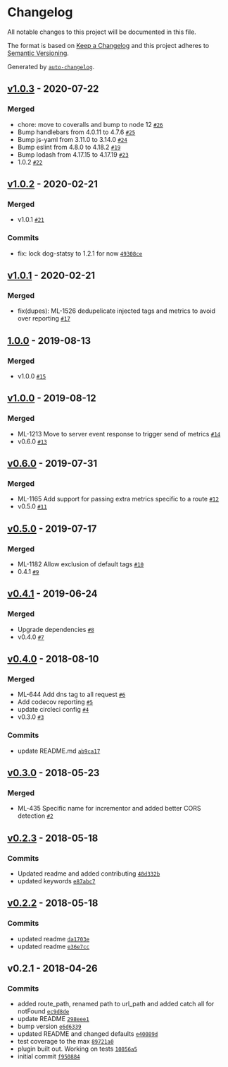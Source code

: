 # Changelog
All notable changes to this project will be documented in this file.

The format is based on [Keep a Changelog](http://keepachangelog.com/en/1.0.0/)
and this project adheres to [Semantic Versioning](http://semver.org/spec/v2.0.0.html).

Generated by [`auto-changelog`](https://github.com/CookPete/auto-changelog).

## [v1.0.3](https://github.com/GoodwayGroup/lib-hapi-dogstatsd/compare/v1.0.2...v1.0.3) - 2020-07-22
### Merged
- chore: move to coveralls and bump to node 12 [`#26`](https://github.com/GoodwayGroup/lib-hapi-dogstatsd/pull/26)
- Bump handlebars from 4.0.11 to 4.7.6 [`#25`](https://github.com/GoodwayGroup/lib-hapi-dogstatsd/pull/25)
- Bump js-yaml from 3.11.0 to 3.14.0 [`#24`](https://github.com/GoodwayGroup/lib-hapi-dogstatsd/pull/24)
- Bump eslint from 4.8.0 to 4.18.2 [`#19`](https://github.com/GoodwayGroup/lib-hapi-dogstatsd/pull/19)
- Bump lodash from 4.17.15 to 4.17.19 [`#23`](https://github.com/GoodwayGroup/lib-hapi-dogstatsd/pull/23)
- 1.0.2 [`#22`](https://github.com/GoodwayGroup/lib-hapi-dogstatsd/pull/22)

## [v1.0.2](https://github.com/GoodwayGroup/lib-hapi-dogstatsd/compare/v1.0.1...v1.0.2) - 2020-02-21
### Merged
- v1.0.1 [`#21`](https://github.com/GoodwayGroup/lib-hapi-dogstatsd/pull/21)

### Commits
- fix: lock dog-statsy to 1.2.1 for now [`49308ce`](https://github.com/GoodwayGroup/lib-hapi-dogstatsd/commit/49308ce33183f31cd41c76dc8a6dbfa1317fe2a1)

## [v1.0.1](https://github.com/GoodwayGroup/lib-hapi-dogstatsd/compare/1.0.0...v1.0.1) - 2020-02-21
### Merged
- fix(dupes): ML-1526 dedupelicate injected tags and metrics to avoid over reporting [`#17`](https://github.com/GoodwayGroup/lib-hapi-dogstatsd/pull/17)

## [1.0.0](https://github.com/GoodwayGroup/lib-hapi-dogstatsd/compare/v1.0.0...1.0.0) - 2019-08-13
### Merged
- v1.0.0 [`#15`](https://github.com/GoodwayGroup/lib-hapi-dogstatsd/pull/15)

## [v1.0.0](https://github.com/GoodwayGroup/lib-hapi-dogstatsd/compare/v0.6.0...v1.0.0) - 2019-08-12
### Merged
- ML-1213 Move to server event response to trigger send of metrics [`#14`](https://github.com/GoodwayGroup/lib-hapi-dogstatsd/pull/14)
- v0.6.0 [`#13`](https://github.com/GoodwayGroup/lib-hapi-dogstatsd/pull/13)

## [v0.6.0](https://github.com/GoodwayGroup/lib-hapi-dogstatsd/compare/v0.5.0...v0.6.0) - 2019-07-31
### Merged
- ML-1165 Add support for passing extra metrics specific to a route [`#12`](https://github.com/GoodwayGroup/lib-hapi-dogstatsd/pull/12)
- v0.5.0 [`#11`](https://github.com/GoodwayGroup/lib-hapi-dogstatsd/pull/11)

## [v0.5.0](https://github.com/GoodwayGroup/lib-hapi-dogstatsd/compare/v0.4.1...v0.5.0) - 2019-07-17
### Merged
- ML-1182 Allow exclusion of default tags [`#10`](https://github.com/GoodwayGroup/lib-hapi-dogstatsd/pull/10)
- 0.4.1 [`#9`](https://github.com/GoodwayGroup/lib-hapi-dogstatsd/pull/9)

## [v0.4.1](https://github.com/GoodwayGroup/lib-hapi-dogstatsd/compare/v0.4.0...v0.4.1) - 2019-06-24
### Merged
- Upgrade dependencies [`#8`](https://github.com/GoodwayGroup/lib-hapi-dogstatsd/pull/8)
- v0.4.0 [`#7`](https://github.com/GoodwayGroup/lib-hapi-dogstatsd/pull/7)

## [v0.4.0](https://github.com/GoodwayGroup/lib-hapi-dogstatsd/compare/v0.3.0...v0.4.0) - 2018-08-10
### Merged
- ML-644 Add dns tag to all request [`#6`](https://github.com/GoodwayGroup/lib-hapi-dogstatsd/pull/6)
- Add codecov reporting [`#5`](https://github.com/GoodwayGroup/lib-hapi-dogstatsd/pull/5)
- update circleci config [`#4`](https://github.com/GoodwayGroup/lib-hapi-dogstatsd/pull/4)
- v0.3.0 [`#3`](https://github.com/GoodwayGroup/lib-hapi-dogstatsd/pull/3)

### Commits
- update README.md [`ab9ca17`](https://github.com/GoodwayGroup/lib-hapi-dogstatsd/commit/ab9ca1797ae5dfc18076efcdb0ac1ba4e9a29b0e)

## [v0.3.0](https://github.com/GoodwayGroup/lib-hapi-dogstatsd/compare/v0.2.3...v0.3.0) - 2018-05-23
### Merged
- ML-435 Specific name for incrementor and added better CORS detection [`#2`](https://github.com/GoodwayGroup/lib-hapi-dogstatsd/pull/2)

## [v0.2.3](https://github.com/GoodwayGroup/lib-hapi-dogstatsd/compare/v0.2.2...v0.2.3) - 2018-05-18
### Commits
- Updated readme and added contributing [`48d332b`](https://github.com/GoodwayGroup/lib-hapi-dogstatsd/commit/48d332be59268fea0ea503d41b85429672540547)
- updated keywords [`e87abc7`](https://github.com/GoodwayGroup/lib-hapi-dogstatsd/commit/e87abc74a7721843a5745fc73cc0a54b56747c66)

## [v0.2.2](https://github.com/GoodwayGroup/lib-hapi-dogstatsd/compare/v0.2.1...v0.2.2) - 2018-05-18
### Commits
- updated readme [`da1703e`](https://github.com/GoodwayGroup/lib-hapi-dogstatsd/commit/da1703e4a8636c68ee2b77dce81510ab98f811d0)
- updated readme [`e36e7cc`](https://github.com/GoodwayGroup/lib-hapi-dogstatsd/commit/e36e7cc330431296a44ed9775257a7276469e586)

## v0.2.1 - 2018-04-26
### Commits
- added route_path, renamed path to url_path and added catch all for notFound [`ec9d8de`](https://github.com/GoodwayGroup/lib-hapi-dogstatsd/commit/ec9d8de73f450a2e329bd15bd69f40c5bb12bd3e)
- update README [`298eee1`](https://github.com/GoodwayGroup/lib-hapi-dogstatsd/commit/298eee1179993e3d951b5f776e92719f49aa532c)
- bump version [`e6d6339`](https://github.com/GoodwayGroup/lib-hapi-dogstatsd/commit/e6d6339f288098a266e233cae4e92498b290bcb4)
- updated README and changed defaults [`e40089d`](https://github.com/GoodwayGroup/lib-hapi-dogstatsd/commit/e40089de925b866da64dcbaddf0a5c646ec647b7)
- test coverage to the max [`89721a0`](https://github.com/GoodwayGroup/lib-hapi-dogstatsd/commit/89721a065825b2ab1cc58c3001817a62c5536387)
- plugin built out. Working on tests [`10856a5`](https://github.com/GoodwayGroup/lib-hapi-dogstatsd/commit/10856a586b88c7be69fe268fa118e34da23da9de)
- initial commit [`f950884`](https://github.com/GoodwayGroup/lib-hapi-dogstatsd/commit/f9508843834076b7e3f1ef045fda3d8e6423a375)


